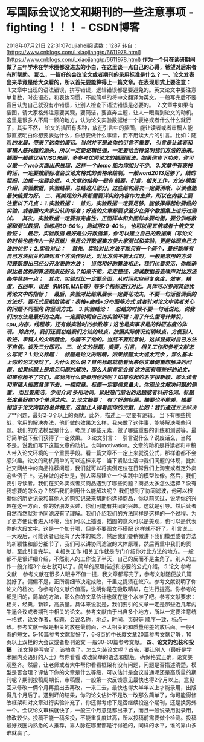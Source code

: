 # 写国际会议论文和期刊的一些注意事项 - fighting！！！ - CSDN博客
2018年07月21日 22:31:07[dujiahei](https://me.csdn.net/dujiahei)阅读数：1287
转自：[https://www.cnblogs.com/Lxiaojiang/p/6611978.html](https://www.cnblogs.com/Lxiaojiang/p/6611978.html)
**作为一个只在读研期间做了三年学术在学术圈都没进去的小白，在这里谈一点自己的心得，希望对后来者有所帮助。**
**那么，一篇好的会议论文或者期刊的录用标准是什么？**
**一、论文发表出来毕竟是给大众看的，所以首先要能算得上一篇文章。在表现形式上要注意：**
 1.文章中出现的语法错误，拼写错误，逻辑错误都是要避免的。英文论文中要注意单复数，时态语态，和表达习惯，不能简单的将中文翻译为英文。一般写完后不要盲目认为自己就没有小错误，让别人检查下语法错误是必要的。
 2.文章中如果有插图，请大家格外注意要美观，要简洁，要直奔主题，让人一眼看到论文的动机。这里是很多人不屑一顾的地方，认为论文实验数据给一个表格或者什么什么就行了，其实不然，
论文的插图有多种，放在引言中的插图，能让读者或者审稿人能够直接明白你想要表达什么，你想要做什么事情，而不用读大片的引言。比如：随着***的发展，***带来了**这类的废话。当然并不是说你的引言不重要，
引言是让读者和审稿人感兴趣的源头，所以一定要逻辑性强，一定要恰当得说明我们方法的由来。插图一般建议用VISO来画，多参考优秀论文的插图画法，如果你肯下功夫，你可以做一个web页面出来展现，这样一个demo
能为你加分不少。
3.文章中有表格的话，一定要按照标准会议论文格式的表格来绘制。一般word2013足够了，线的粗细，边框一定要合适。
4.文章的结构一般有 摘要，引言，相关工作，方法/模型介绍，实验数据，实验结果，总结这几部分。这些结构层次一定要清晰，以读者能最快接受为好。
**二、再美观的外表都需要详实的内容作为主体，所以在内容上要注意以下几点：**
1.实验数据：
   首先，实验数据一定要足够，能够撑得起你要做的实验，或者圈内大家公认的标准；好点的文章都要求至少在俩个数据集上进行过测试。
   其次，实验数据一定要有完备性，正面样本和负面样本要均衡，要分训练数据和测试数据，训练用60-80%，测试用20-40%， 也可以用五倍或者十倍交叉验证；
   最后，实验数据 最好是公开数据集，你可以建立自己的数据集（写论文的时候也能作为一种贡献）但是公开数据集方便大家测试和实验，更能体现自己方法的优劣；
2.实验对比： 
   首先，实验对比方法不能只有一个俩个，最好能够有自己方法相关的四到五个方法作对比，对比方法不能太过时，一般是常用的方法 和最新提出已经公开发表的方法；
   当然和好的算法相比，我们也要灵活，你能确保比最优秀的算法效果还好么？如果不能，走走捷径，测试数据去去噪声对比方法条件苛刻一点；
   其次，实验对比一定要全面，从时间和空间复杂度，效率，精度，召回率，误差（RMSE,MAE等）等多个指标进行对比。具体可以参阅其他优秀论文中的指标；
   最后，实验对比结果展示一定要花功夫，不要一句话强调我的方法好，要花式呈献给读者：表格+曲线+分布图等方式 或者针对论文中读者关心的问题不同视角 的呈现方式。
 3.实验结论：
   总结的时候不要一句话说死，说我们的方法是最好的之类。一定要说明自己的实验环境：用了什么型号计算机，cpu,内存，线程等，还有做实验时的参数等；这也是实事求是的科研态度的体现。
除此外，我们还要总结我们方法的缺点，按照实际情况说明缺点，方便别人改进，审稿人的火眼精金，你骗不了他的。当然不要刻意说，这样显得对自己方法不自信。谈及三分即可。
**三、论文的标题，摘要，引言， 相关工作和参考文献怎么写呢？**
1.论文标题：
   标题是论文的眼睛，如果标题太大或太冗余 ，那么基本上你的论文没戏了。为什么这么说？首先标题就能看出来你文章侧重想解决的问题，如果标题上是常见问题的解决，那么人家肯定会想
这方面有哪些好的论文，如果你超不了它们，那我凭什么要录用你的呢？如果你起的名字很新颖，那么读者和审稿人很愿意读下去，一探究竟。标题一定要信息量大，体现论文解决问题的侧重，
而且要简洁，少用介词 多用动词，紧贴热门前沿的话题或者科研名词。标题长度最好在10个单词之内。
2.论文摘要：
  有了好的标题，摘要也不能差，摘要相当于论文内容的总体概览，这里让人得看到你的贡献，比如：我们通过***方法解决了***问题，最好2-3个以上的贡献。此外，描述上一定要有逻辑。
当下有哪些挑战，常用的解决办法，他们做的效果怎么样，我来做了这件事，能够解决哪些问题。我们的方法模型是什么，考虑了哪些元素，做了哪些重要的训练和测试等，最好简单说下我们获得了一定效果。
3.论文引言：
  引言说什么？说废话么，当然不是。说我们写下这篇文章的动机，也叫motivation。文章的动机是将读者和审稿人带入论文环境的一个重要手段。看一篇文章不一定上来就说公式，那样谁都不会感兴趣。论文的动机简单的可以这样来写：当下紧贴生活中我们问题的体现，比如社交网络中的商品推荐问题，我们就可以将实例定位在日常我们上淘宝或者定外卖这些例子上。这样做的好处是，别人容易建立一个实践中的模型映像。然后，我们要引导读者。我们在买外卖或者买商品遇到了哪些问题？商品太多怎么选择？没有我想要的怎么办？然后我们利用什么能解决呢？ 我们想到了协同滤波，他可以根据你的历史记录和其他人的购买记录来帮助你选择商品，你以前买过，说明你的兴趣在这一方面，你的好朋友买过，你们可能有共同的兴趣。这就是引导。然后读者自然而然就对协同滤波有了理解。我们介绍我们的方法同样是这样的一个过程。为了更方便读者进入环境，我们可以上插图，插图的意义可以是美观，也可以是代表你的大段文字。这是一个加分项，但是不要图文不搭配 这样就不好了。引言说上一大段后，可能读者已经有了大体的概念，然后我们要稍微讲下我们模型或者方法的新颖性和部分细节了，我们可以讲协同滤波的大体原理，然后再重申我们的贡献，至此引言完毕。
4.相关工作
相关工作就是专门介绍你对比方法的地方。一般都不是很详细介绍，不然别人的工作说了半天，自己的反而不是主角了。别人的工作一般介绍3个左右就可以了。简单的原理描述和必要的公式介绍。
5.论文 参考文献
   参考文献在很多人眼中不值一提，我文章都写完了，参考文献随便放几篇就好了。偏偏不是，正所谓细节决定成败，千里之提溃在蚁穴。参考文献说明了你论文的档次，你参考的文献价值高，说明你是在吸取精华，在进行提高。你参考的都是旧的，简单的方法，那么你的文章估计也就在这个水准了吧。参考文献要求：相关，经典，新颖，高质量。具体来说就是，我们要引的文章一定是那些近几年内牛逼会议或者期刊中相关的论文。参考文献由于出自多个地方，所以一定要注意统一格式，论文作者，标题，会议名称，地点，时间，页码等 顺序一致，标点一致。参考文献一般是相关的放在最前面，不太相关的和质量稍差的放后面。一般4页的短文，5-10篇参考文献就好了，6-8页的中长度文章20篇参考文献足够，10页以上双栏的大会议或者期刊论文 一般30-60篇参考文献。
**四、论文的包装和投稿**
   论文算是写完了，该拍卖了。怎么包装论文呢？首先，要让别人（最好是学术圈内英语好的人士）帮你看看 改改简单的语法和排版，确保格式正确，论文美观整齐。然后，让老师或者大牛帮你看看框架有没有问题，问题是否描述清楚，模型是否合理？评估下你的文章是什么等级，可以估计是会议普通呢还是高质量的期刊呢？期刊投稿周期长，审稿慢，一般第一次反馈意见最快也得2个月以上，意见回来修改一俩个月再投出去再改，一来二去，最快也得大半年以上才能录用，出版得几个月后了。遇到坏的结果，你的论文估计不是改一改那么简单了，你可能得修改框架和对文章进行实验补充了，你还得考虑下是否继续投这个期刊，还是换另外一个。会议论文审稿就快了，一般三个月意见都出来了，而且一般说录用就录用，修改较少。投稿不能一稿多投，不能重复度过高，所以投稿前需要做个检测。投稿最好找圈内熟悉的人推荐，靠人脉在哪里都是行得通的，同样的水平，谁的靠山多谁就赢了。
